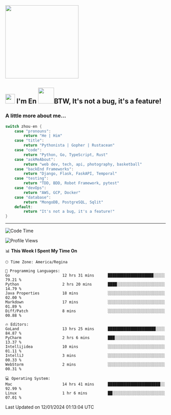 <img align='center' src="https://media.giphy.com/media/GP1TJJSV4Ys1r64q2A/giphy.gif" width="230">

<h2><img src="https://emojis.slackmojis.com/emojis/images/1531849430/4246/blob-sunglasses.gif?1531849430" width="30"/> I'm En <img src="https://media.giphy.com/media/12oufCB0MyZ1Go/giphy.gif" width="50">BTW, It's not a bug, it's a feature!</h2>


<!-- <img align='right' src="https://media.giphy.com/media/M9gbBd9nbDrOTu1Mqx/giphy.gif" width="230"> -->


### A little more about me... 
<!--
```javascript
const zhou-en = {
    pronouns: "He" | "Him",
    title: "Pythonista" | "Gopher" | "Rustacean",
    code: ["Python", "Go", "Rust", "TypeScript"],
    askMeAbout: ["web dev", "tech", "app dev", "photography"],
    technologies: {
        backEnd: {
            python: ["Django", "Flask", "FaskAPI"],
            go: []
        },
        scraping: ["selenium", "scrapy", "spider"],
        testing: ["Robot Framework"],
        devOps: ["AWS", "Docker", "GCP", "Nginx"],
        databases: ["mongo", "postgresql", "sqlite"],
        misc: ["Firebase", "Heroku"]
    },
    architecture: ["Event Driven Architecture", "Microservices"],
    currentFocus: ["Temporal", "Rust"],
    funFact: "It's not a bug, it's a feature!"
};
```
  -->

```go
switch zhou-en {
    case "pronouns":
        return "He | Him"
    case "title":
        return "Pythonista | Gopher | Rustacean"
    case "code":
        return "Python, Go, TypeScript, Rust"
    case "askMeAbout":
        return "web dev, tech, api, photography, basketball"
    case "backEnd Frameworks":
        return "Django, Flask, FaskAPI, Temporal"
    case "testing":
        return "TDD, BDD, Robot Framework, pytest"
    case "devOps":
        return "AWS, GCP, Docker"
    case "database":
        return "MongoDB, PostgreSQL, Sqlit"
    default:
        return "It's not a bug, it's a feature!"
}
```




---
<!--START_SECTION:waka-->
![Code Time](http://img.shields.io/badge/Code%20Time-1%2C157%20hrs%2050%20mins-blue)

![Profile Views](http://img.shields.io/badge/Profile%20Views-0-blue)

📊 **This Week I Spent My Time On** 

```text
🕑︎ Time Zone: America/Regina

💬 Programming Languages: 
Go                       12 hrs 31 mins      ████████████████████░░░░░   79.21 % 
Python                   2 hrs 20 mins       ████░░░░░░░░░░░░░░░░░░░░░   14.79 % 
Java Properties          18 mins             ░░░░░░░░░░░░░░░░░░░░░░░░░   02.00 % 
Markdown                 17 mins             ░░░░░░░░░░░░░░░░░░░░░░░░░   01.89 % 
Diff/Patch               8 mins              ░░░░░░░░░░░░░░░░░░░░░░░░░   00.88 % 

🔥 Editors: 
GoLand                   13 hrs 25 mins      █████████████████████░░░░   84.87 % 
PyCharm                  2 hrs 6 mins        ███░░░░░░░░░░░░░░░░░░░░░░   13.37 % 
Intellijidea             10 mins             ░░░░░░░░░░░░░░░░░░░░░░░░░   01.11 % 
IntelliJ                 3 mins              ░░░░░░░░░░░░░░░░░░░░░░░░░   00.33 % 
WebStorm                 2 mins              ░░░░░░░░░░░░░░░░░░░░░░░░░   00.31 % 

💻 Operating System: 
Mac                      14 hrs 41 mins      ███████████████████████░░   92.99 % 
Linux                    1 hr 6 mins         ██░░░░░░░░░░░░░░░░░░░░░░░   07.01 % 
```


 Last Updated on 12/01/2024 01:13:04 UTC
<!--END_SECTION:waka-->

